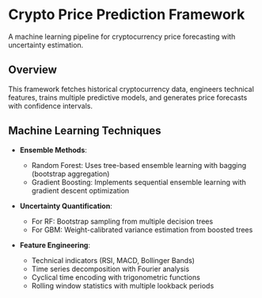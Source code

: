 # Crypto Price Prediction Framework

A machine learning pipeline for cryptocurrency price forecasting with uncertainty estimation.

## Overview

This framework fetches historical cryptocurrency data, engineers technical features, trains multiple predictive models, and generates price forecasts with confidence intervals.

## Machine Learning Techniques

- **Ensemble Methods**: 
  - Random Forest: Uses tree-based ensemble learning with bagging (bootstrap aggregation)
  - Gradient Boosting: Implements sequential ensemble learning with gradient descent optimization

- **Uncertainty Quantification**:
  - For RF: Bootstrap sampling from multiple decision trees
  - For GBM: Weight-calibrated variance estimation from boosted trees

- **Feature Engineering**:
  - Technical indicators (RSI, MACD, Bollinger Bands)
  - Time series decomposition with Fourier analysis
  - Cyclical time encoding with trigonometric functions
  - Rolling window statistics with multiple lookback periods
